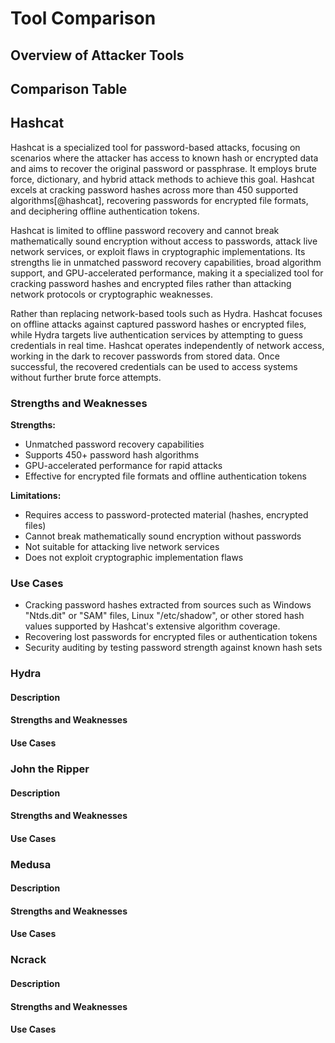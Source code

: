# Tool Comparison

<!-- Write something here introducing the concept of this section of the report -->

## Overview of Attacker Tools

<!-- Briefly discuss the tools that will be used and a dot point that summarises each tool -->

## Comparison Table

## Hashcat

Hashcat is a specialized tool for password-based attacks, focusing on scenarios where the attacker has access to known hash or encrypted data and aims to recover the original password or passphrase. It employs brute force, dictionary, and hybrid attack methods to achieve this goal. Hashcat excels at cracking password hashes across more than 450 supported algorithms[@hashcat], recovering passwords for encrypted file formats, and deciphering offline authentication tokens.

Hashcat is limited to offline password recovery and cannot break mathematically sound encryption without access to passwords, attack live network services, or exploit flaws in cryptographic implementations. Its strengths lie in unmatched password recovery capabilities, broad algorithm support, and GPU-accelerated performance, making it a specialized tool for cracking password hashes and encrypted files rather than attacking network protocols or cryptographic weaknesses.

Rather than replacing network-based tools such as Hydra. Hashcat focuses on offline attacks against captured password hashes or encrypted files, while Hydra targets live authentication services by attempting to guess credentials in real time. Hashcat operates independently of network access, working in the dark to recover passwords from stored data. Once successful, the recovered credentials can be used to access systems without further brute force attempts.

### Strengths and Weaknesses

  **Strengths:**

  - Unmatched password recovery capabilities
  - Supports 450+ password hash algorithms
  - GPU-accelerated performance for rapid attacks
  - Effective for encrypted file formats and offline authentication tokens

  **Limitations:**

  - Requires access to password-protected material (hashes, encrypted files)
  - Cannot break mathematically sound encryption without passwords
  - Not suitable for attacking live network services
  - Does not exploit cryptographic implementation flaws

### Use Cases

- Cracking password hashes extracted from sources such as Windows "Ntds.dit" or "SAM" files, Linux "/etc/shadow", or other stored hash values supported by Hashcat's extensive algorithm coverage.
- Recovering lost passwords for encrypted files or authentication tokens
- Security auditing by testing password strength against known hash sets


<!-- -------------------------------------------------------------------------------------------- -->

### Hydra

#### Description

#### Strengths and Weaknesses

#### Use Cases

<!-- -------------------------------------------------------------------------------------------- -->

### John the Ripper

#### Description

#### Strengths and Weaknesses

#### Use Cases

<!-- -------------------------------------------------------------------------------------------- -->

### Medusa

#### Description

#### Strengths and Weaknesses

#### Use Cases

<!-- -------------------------------------------------------------------------------------------- -->

### Ncrack

#### Description

#### Strengths and Weaknesses

#### Use Cases

<!-- -------------------------------------------------------------------------------------------- -->
